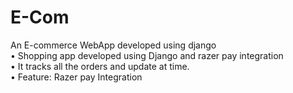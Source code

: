 # E-Com
An E-commerce WebApp developed using django \
•	Shopping app developed using Django and razer pay integration\
•	It tracks all the orders and update at time.\
•	Feature: Razer pay Integration
